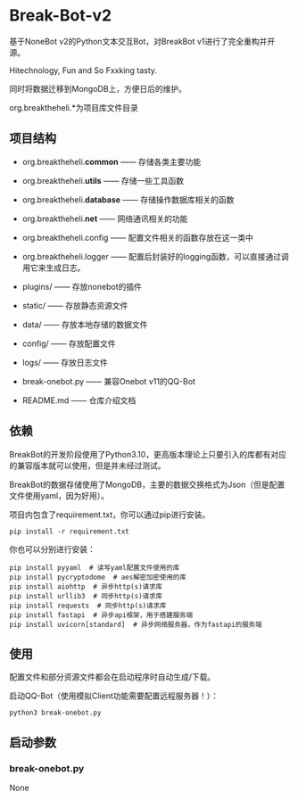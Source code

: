 # Break-Bot-v2

基于NoneBot v2的Python文本交互Bot，对BreakBot v1进行了完全重构并开源。

Hitechnology, Fun and So Fxxking tasty.

同时将数据迁移到MongoDB上，方便日后的维护。

org.breaktheheli.*为项目库文件目录

## 项目结构

- org.breaktheheli.**common** ——  存储各类主要功能
- org.breaktheheli.**utils** ——  存储一些工具函数
- org.breaktheheli.**database** ——  存储操作数据库相关的函数
- org.breaktheheli.**net** ——  网络通讯相关的功能
- org.breaktheheli.config —— 配置文件相关的函数存放在这一类中
- org.breaktheheli.logger —— 配置后封装好的logging函数，可以直接通过调用它来生成日志。  

- plugins/ —— 存放nonebot的插件
- static/ —— 存放静态资源文件
- data/ —— 存放本地存储的数据文件
- config/ —— 存放配置文件
- logs/ —— 存放日志文件  

- break-onebot.py —— 兼容Onebot v11的QQ-Bot  

- README.md —— 仓库介绍文档

## 依赖

BreakBot的开发阶段使用了Python3.10，更高版本理论上只要引入的库都有对应的兼容版本就可以使用，但是并未经过测试。

BreakBot的数据存储使用了MongoDB，主要的数据交换格式为Json（但是配置文件使用yaml，因为好用）。

项目内包含了requirement.txt，你可以通过pip进行安装。

```shell
pip install -r requirement.txt
```

你也可以分别进行安装：

```shell
pip install pyyaml  # 读写yaml配置文件使用的库
pip install pycryptodome  # aes解密加密使用的库
pip install aiohttp  # 异步http(s)请求库
pip install urllib3  # 同步http(s)请求库
pip install requests  # 同步http(s)请求库
pip install fastapi  # 异步api框架，用于搭建服务端
pip install uvicorn[standard]  # 异步网络服务器，作为fastapi的服务端
```

## 使用

配置文件和部分资源文件都会在启动程序时自动生成/下载。  

启动QQ-Bot（使用模拟Client功能需要配置远程服务器！）：

```shell
python3 break-onebot.py
```

## 启动参数

### break-onebot.py

None
